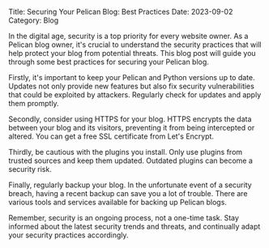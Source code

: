 Title: Securing Your Pelican Blog: Best Practices
Date: 2023-09-02
Category: Blog

In the digital age, security is a top priority for every website owner. As a Pelican blog owner, it's crucial to understand the security practices that will help protect your blog from potential threats. This blog post will guide you through some best practices for securing your Pelican blog.

Firstly, it's important to keep your Pelican and Python versions up to date. Updates not only provide new features but also fix security vulnerabilities that could be exploited by attackers. Regularly check for updates and apply them promptly.

Secondly, consider using HTTPS for your blog. HTTPS encrypts the data between your blog and its visitors, preventing it from being intercepted or altered. You can get a free SSL certificate from Let's Encrypt.

Thirdly, be cautious with the plugins you install. Only use plugins from trusted sources and keep them updated. Outdated plugins can become a security risk.

Finally, regularly backup your blog. In the unfortunate event of a security breach, having a recent backup can save you a lot of trouble. There are various tools and services available for backing up Pelican blogs.

Remember, security is an ongoing process, not a one-time task. Stay informed about the latest security trends and threats, and continually adapt your security practices accordingly.